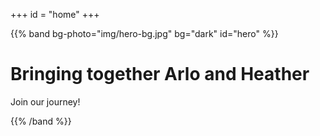+++
id = "home"
+++

{{% band bg-photo="img/hero-bg.jpg" bg="dark" id="hero" %}}

# Bringing together Arlo and Heather

Join our journey!

{{% /band %}}

